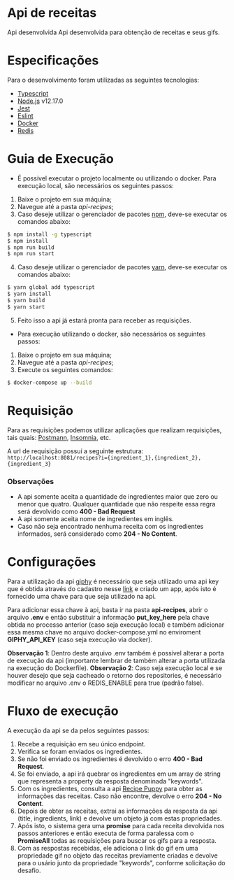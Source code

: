 # Api de receitas

Api desenvolvida Api desenvolvida para obtenção de receitas e seus gifs.


# Especificações

Para o desenvolvimento foram utilizadas as seguintes tecnologias:

- [Typescript](https://www.typescriptlang.org/)
- [Node.js](https://nodejs.org/en/) v12.17.0
- [Jest](https://jestjs.io/)
- [Eslint](https://eslint.org/)
- [Docker](https://www.docker.com/)
- [Redis](https://redis.io/)


# Guia de Execução

- É possível executar o projeto localmente ou utilizando o docker. Para execução local, são necessários os seguintes passos:

1. Baixe o projeto em sua máquina;
2. Navegue até a pasta *api-recipes*;
3. Caso deseje utilizar o gerenciador de pacotes [npm](https://www.npmjs.com/), deve-se executar os comandos abaixo:
```sh
$ npm install -g typescript
$ npm install
$ npm run build
$ npm run start
```
4. Caso deseje utilizar o gerenciador de pacotes [yarn](https://yarnpkg.com/), deve-se executar os comandos abaixo:
```sh
$ yarn global add typescript
$ yarn install
$ yarn build
$ yarn start
```
5. Feito isso a api já estará pronta para receber as requisições.

- Para execução utilizando o docker, são necessários os seguintes passos:

1. Baixe o projeto em sua máquina;
2. Navegue até a pasta *api-recipes*;
3. Execute os seguintes comandos:
```sh
$ docker-compose up --build
```

# Requisição

Para as requisições podemos utilizar aplicações que realizam requisições, tais quais: [Postmann](https://www.postman.com/), [Insomnia](https://insomnia.rest/), etc.

A url de requisição possuí a seguinte estrutura: `http://localhost:8081/recipes?i={ingredient_1},{ingredient_2},{ingredient_3}`

### Observações

- A api somente aceita a quantidade de ingredientes maior que zero ou menor que quatro. Qualquer quantidade que não respeite essa regra será devolvido como **400 - Bad Request**
- A api somente aceita nome de ingredientes em inglês.
- Caso não seja encontrado nenhuma receita com os ingredientes informados, será considerado como **204 - No Content**.


# Configurações

Para a utilização da api [giphy](https://developers.giphy.com/) é necessário que seja utilizado uma api key que é obtida através do cadastro nesse [link](https://giphy.com/join?next=%2Foauth%2Fauthorize%2F%3Fresponse_type%3Dcode%26client_id%3DC7yftGDVCAhmaTnJCKv3eNaRsANYTDDf7PA9jZbw%26redirect_uri%3Dhttps%253A%252F%252Fdevelopers.giphy.com%252Foauth%252Fexchange%252F) e criado um app, após isto é fornecido uma chave para que seja utilizado na api.

Para adicionar essa chave à api, basta ir na pasta **api-recipes**, abrir o arquivo **.env** e então substituir a informação **put_key_here** pela chave obtida no processo anterior (caso seja execução local) e também adicionar essa mesma chave no arquivo docker-compose.yml no enviroment **GIPHY_API_KEY** (caso seja execução via docker). 

**Observação 1**: Dentro deste arquivo .env também é possível alterar a porta de execução da api (importante lembrar de também alterar a porta utilizada na execução do Dockerfile).
**Observação 2**: Caso seja execução local e se houver desejo que seja cacheado o retorno dos
repositories, é necessário modificar no arquivo .env o REDIS_ENABLE para true (padrão false).

# Fluxo de execução

A execução da api se da pelos seguintes passos:

1. Recebe a requisição em seu único endpoint.
2. Verifica se foram enviados os ingredientes.
3. Se não foi enviado os ingredientes é devolvido o erro **400 - Bad Request**.
4. Se foi enviado, a api irá quebrar os ingredientes em um array de string que representa a property da resposta denominada "keywords".
5. Com os ingredientes, consulta a api [Recipe Puppy](http://www.recipepuppy.com/about/api/) para obter as informações das receitas. Caso não encontre, devolve o erro **204 - No Content**.
6. Depois de obter as receitas, extrai as informações da resposta da api (title, ingredients, link) e devolve um objeto já com estas propriedades.
7. Após isto, o sistema gera uma **promise** para cada receita devolvida nos passos anteriores e então executa de forma paralessa com o **PromiseAll** todas as requisições para buscar os gifs para a resposta.
8. Com as respostas recebidas, ele adiciona o link do gif em uma propriedade gif no objeto das receitas previamente criadas e devolve para o usário junto da propriedade "keywords", conforme solicitação do desafio.